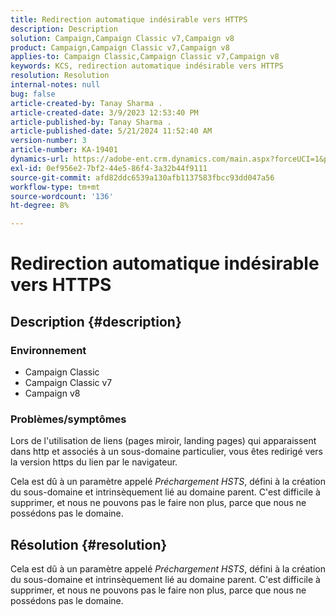 ```yaml
---
title: Redirection automatique indésirable vers HTTPS
description: Description
solution: Campaign,Campaign Classic v7,Campaign v8
product: Campaign,Campaign Classic v7,Campaign v8
applies-to: Campaign Classic,Campaign Classic v7,Campaign v8
keywords: KCS, redirection automatique indésirable vers HTTPS
resolution: Resolution
internal-notes: null
bug: false
article-created-by: Tanay Sharma .
article-created-date: 3/9/2023 12:53:40 PM
article-published-by: Tanay Sharma .
article-published-date: 5/21/2024 11:52:40 AM
version-number: 3
article-number: KA-19401
dynamics-url: https://adobe-ent.crm.dynamics.com/main.aspx?forceUCI=1&pagetype=entityrecord&etn=knowledgearticle&id=5df1d665-79be-ed11-83ff-6045bd006ce9
exl-id: 0ef956e2-7bf2-44e5-86f4-3a32b44f9111
source-git-commit: afd82ddc6539a130afb1137583fbcc93dd047a56
workflow-type: tm+mt
source-wordcount: '136'
ht-degree: 8%

---
```


# Redirection automatique indésirable vers HTTPS

## Description {#description}


### Environnement

- Campaign Classic
- Campaign Classic v7
- Campaign v8


### Problèmes/symptômes

Lors de l&#39;utilisation de liens (pages miroir, landing pages) qui apparaissent dans http et associés à un sous-domaine particulier, vous êtes redirigé vers la version https du lien par le navigateur.

Cela est dû à un paramètre appelé *Préchargement HSTS*, défini à la création du sous-domaine et intrinsèquement lié au domaine parent. C&#39;est difficile à supprimer, et nous ne pouvons pas le faire non plus, parce que nous ne possédons pas le domaine.


## Résolution {#resolution}


Cela est dû à un paramètre appelé *Préchargement HSTS*, défini à la création du sous-domaine et intrinsèquement lié au domaine parent. C&#39;est difficile à supprimer, et nous ne pouvons pas le faire non plus, parce que nous ne possédons pas le domaine.
